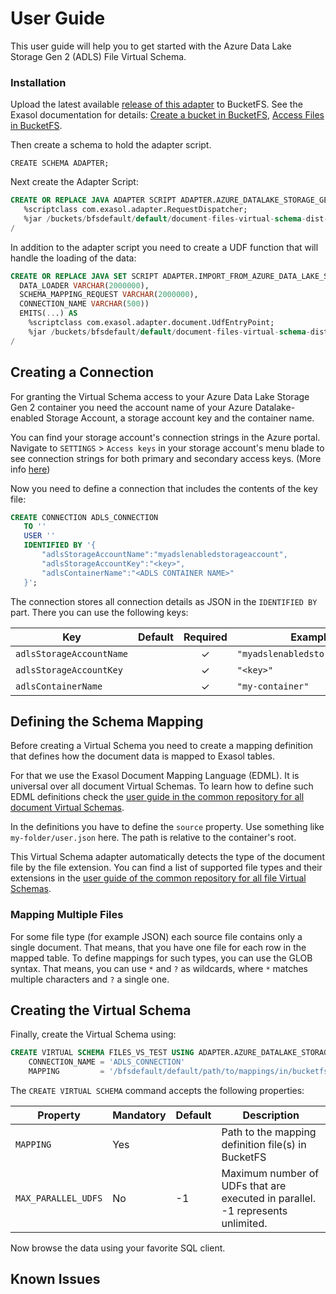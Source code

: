 # User Guide

This user guide will help you to get started with the Azure Data Lake Storage Gen 2 (ADLS) File Virtual Schema.

### Installation

Upload the latest available [release of this adapter](https://github.com/exasol/azure-data-lake-storage-gen2-document-files-virtual-schema/releases) to BucketFS. See the Exasol documentation for details: [Create a bucket in BucketFS](https://docs.exasol.com/administration/on-premise/bucketfs/create_new_bucket_in_bucketfs_service.htm), [Access Files in BucketFS](https://docs.exasol.com/administration/on-premise/bucketfs/accessfiles.htm).

Then create a schema to hold the adapter script.

```
CREATE SCHEMA ADAPTER;
```

Next create the Adapter Script:

 ```sql
CREATE OR REPLACE JAVA ADAPTER SCRIPT ADAPTER.AZURE_DATALAKE_STORAGE_GEN2_FILES_ADAPTER AS
    %scriptclass com.exasol.adapter.RequestDispatcher;
    %jar /buckets/bfsdefault/default/document-files-virtual-schema-dist-7.3.3-azure-datalake-storage-gen2-1.4.2.jar;
/
```

In addition to the adapter script you need to create a UDF function that will handle the loading of the data:

```sql
CREATE OR REPLACE JAVA SET SCRIPT ADAPTER.IMPORT_FROM_AZURE_DATA_LAKE_STORAGE_GEN2_DOCUMENT_FILES(
  DATA_LOADER VARCHAR(2000000),
  SCHEMA_MAPPING_REQUEST VARCHAR(2000000),
  CONNECTION_NAME VARCHAR(500))
  EMITS(...) AS
    %scriptclass com.exasol.adapter.document.UdfEntryPoint;
    %jar /buckets/bfsdefault/default/document-files-virtual-schema-dist-7.3.3-azure-datalake-storage-gen2-1.4.2.jar;
/
```

## Creating a Connection

For granting the Virtual Schema access to your Azure Data Lake Storage Gen 2 container you need the account name of your Azure Datalake-enabled Storage Account, a storage account key and the container name.
 
You can find your storage account's connection strings in the Azure portal. Navigate to `SETTINGS` > `Access keys` in your storage account's menu blade to see connection strings for both primary and secondary access keys. (More info [here](https://docs.microsoft.com/en-us/azure/storage/common/storage-configure-connection-string#:~:text=You%20can%20find%20your%20storage,primary%20and%20secondary%20access%20keys.))

Now you need to define a connection that includes the contents of the key file:

 ```sql
CREATE CONNECTION ADLS_CONNECTION
    TO ''
    USER ''
    IDENTIFIED BY '{
        "adlsStorageAccountName":"myadslenabledstorageaccount",
        "adlsStorageAccountKey":"<key>",  
        "adlsContainerName":"<ADLS CONTAINER NAME>" 
    }';
```

The connection stores all connection details as JSON in the `IDENTIFIED BY` part. There you can use the following keys:

| Key                      | Default                   | Required | Example                         |
|--------------------------|---------------------------|:--------:|---------------------------------|
| `adlsStorageAccountName` |                           |    ✓     | `"myadslenabledstorageaccount"` |
| `adlsStorageAccountKey`  |                           |    ✓     | `"<key>"`                       |
| `adlsContainerName`      |                           |    ✓     | `"my-container"`                |


## Defining the Schema Mapping

Before creating a Virtual Schema you need to create a mapping definition that defines how the document data is mapped to Exasol tables.

For that we use the Exasol Document Mapping Language (EDML). It is universal over all document Virtual Schemas. To learn how to define such EDML definitions check the [user guide in the common repository for all document Virtual Schemas](https://github.com/exasol/virtual-schema-common-document/blob/main/doc/user_guide/edml_user_guide.md).

In the definitions you have to define the `source` property. Use something like `my-folder/user.json` here. The path is relative to the container's root.

This Virtual Schema adapter automatically detects the type of the document file by the file extension. You can find a list of supported file types and their extensions in the [user guide of the common repository for all file Virtual Schemas](https://github.com/exasol/virtual-schema-common-document-files/blob/main/doc/user_guide/user_guide.md).

### Mapping Multiple Files

For some file type (for example JSON) each source file contains only a single document. That means, that you have one file for each row in the mapped table. To define mappings for such types, you can use the GLOB syntax. That means, you can use `*` and `?` as wildcards, where `*` matches multiple characters and `?` a single one.

## Creating the Virtual Schema

Finally, create the Virtual Schema using:

```sql
CREATE VIRTUAL SCHEMA FILES_VS_TEST USING ADAPTER.AZURE_DATALAKE_STORAGE_GEN2_FILES_ADAPTER WITH
    CONNECTION_NAME = 'ADLS_CONNECTION'
    MAPPING         = '/bfsdefault/default/path/to/mappings/in/bucketfs';
```

The `CREATE VIRTUAL SCHEMA` command accepts the following properties:

| Property            | Mandatory | Default | Description                                                                    |
|---------------------|-----------|---------|--------------------------------------------------------------------------------|
| `MAPPING`           | Yes       |         | Path to the mapping definition file(s) in BucketFS                             |
| `MAX_PARALLEL_UDFS` | No        | -1      | Maximum number of UDFs that are executed in parallel. -1 represents unlimited. | 

Now browse the data using your favorite SQL client.

## Known Issues
